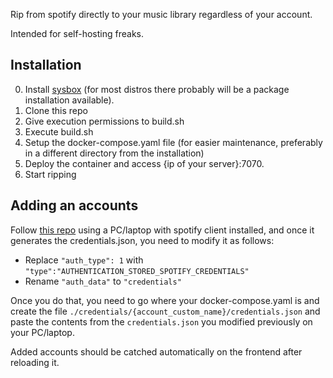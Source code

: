 Rip from spotify directly to your music library regardless of your account.

Intended for self-hosting freaks.

## Installation

0. Install [sysbox](https://github.com/nestybox/sysbox/blob/master/docs/user-guide/install.md) (for most distros there probably will be a package installation available).
1. Clone this repo
2. Give execution permissions to build.sh
3. Execute build.sh
4. Setup the docker-compose.yaml file (for easier maintenance, preferably in a different directory from the installation)
5. Deploy the container and access {ip of your server}:7070.
6. Start ripping

## Adding an accounts

Follow [this repo](https://github.com/dspearson/librespot-auth?tab=readme-ov-file) using a PC/laptop with spotify client installed, and once it generates the credentials.json, you need to modify it as follows:

- Replace `"auth_type": 1` with `"type":"AUTHENTICATION_STORED_SPOTIFY_CREDENTIALS"`
- Rename `"auth_data"` to `"credentials"` 

Once you do that, you need to go where your docker-compose.yaml is and create the file `./credentials/{account_custom_name}/credentials.json` and paste the contents from the `credentials.json` you modified previously on your PC/laptop. 

Added accounts should be catched automatically on the frontend after reloading it.

